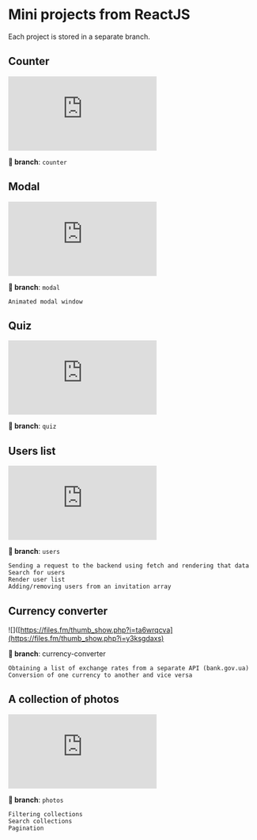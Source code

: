 # Mini projects from ReactJS

Each project is stored in a separate branch.

## Counter
![](https://files.fm/thumb_show.php?i=ks9jnukhw)

**🌿 branch**: `counter`


## Modal
![](https://files.fm/thumb_show.php?i=ua3qy6cch)

**🌿 branch**: `modal`

    Animated modal window


## Quiz 
![](https://files.fm/thumb_show.php?i=4x9ppqew7)

**🌿 branch**: `quiz`


## Users list
![](https://files.fm/thumb_show.php?i=ta6wrqcva)

**🌿 branch**: `users`

    Sending a request to the backend using fetch and rendering that data    
    Search for users
    Render user list
    Adding/removing users from an invitation array

## Currency converter
![]([https://files.fm/thumb_show.php?i=ta6wrqcva](https://files.fm/thumb_show.php?i=y3ksgdaxs)

**🌿 branch**: currency-converter

    Obtaining a list of exchange rates from a separate API (bank.gov.ua)
    Conversion of one currency to another and vice versa

## A collection of photos
![](https://files.fm/thumb_show.php?i=2z5947b9e)

**🌿 branch**: `photos`

    Filtering collections
    Search collections
    Pagination


